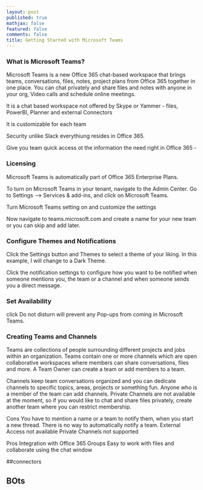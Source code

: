 ```yaml
---
layout: post
published: true
mathjax: false
featured: false
comments: false
title: Getting Started with Microsoft Teams
---
```


### What is Microsoft Teams?

Microsoft Teams is a new Office 365 chat-based workspace that brings teams, conversations, files, notes, project plans from Office 365 together in one place. You can chat privately and share files and notes with anyone in your org, Video calls and schedule online meetings.

It is a chat based workspace not offered by Skype or Yammer - files, PowerBI, Planner and external Connectors

It is customizable for each team

Security unlike Slack everythiung resides in Office 365.

Give you team quick access ot the information the need right in Office 365 - 


### Licensing

Microsoft Teams is automatically part of Office 365 Enterprise Plans.

To turn on Microsoft Teams in your tenant, navigate to the Admin Center. Go to Settings –> Services & add-ins, and click on Microsoft Teams.
 
Turn Microsoft Teams setting on and customize the settings

Now navigate to teams.microsoft.com and create a name for your new team or you can skip and add later.

### Configure Themes and Notifications

Click the Settings button and Themes to select a theme of your liking. In this example, I will change to a Dark Theme.

Click the notification settings to configure how you want to be notified when someone mentions you, the team or a channel and when someone sends you a direct message.

### Set Availability

click Do not disturn will prevent any Pop-ups from coming in Microsoft Teams.


### Creating Teams and Channels

Teams are collections of people surrounding different projects and jobs within an organization. Teams contain one or more channels which are open collaborative workspaces where members can share conversations, files and more. A Team Owner can create a team or add members to a team.

Channels keep team conversations organized and you can dedicate channels to specific topics, areas, projects or something fun. Anyone who is a member of the team can add channels. Private Channels are not available at the moment, so if you would like to chat and share files privately, create another team where you can restrict membership.


Cons
You have to mention a name or a team to notify them, when you start a new thread. There is no way to automatically notify a team.
External Access not available
Private Channels not supported

Pros
Integration with Office 365 Groups
Easy to work with files and collaborate using the chat window

##connectors

## BOts



